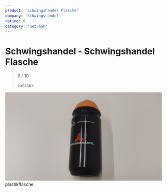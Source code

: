 ```yaml
---
product: 'Schwingshandel Flasche'
company: 'Schwingshandel'
rating: 6
category: 'Getränk'
---
```


# Schwingshandel - Schwingshandel Flasche
>
> 6 / 10
>
> Getränk

![Schwingshandel Flasche](./assets/schwingshandel-schwingshandel-flasche-ecb2fb2e-2af9-403d-a68f-c783fbb77bf1.jpg)
plastikflasche
